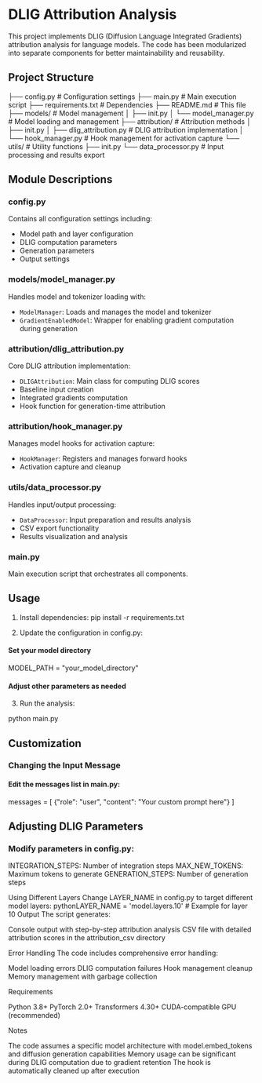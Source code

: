 # DLIG Attribution Analysis

This project implements DLIG (Diffusion Language Integrated Gradients) attribution analysis for language models. The code has been modularized into separate components for better maintainability and reusability.

## Project Structure

├── config.py # Configuration settings
├── main.py # Main execution script
├── requirements.txt # Dependencies
├── README.md # This file
├── models/ # Model management
│ ├── init.py
│ └── model_manager.py # Model loading and management
├── attribution/ # Attribution methods
│ ├── init.py
│ ├── dlig_attribution.py # DLIG attribution implementation
│ └── hook_manager.py # Hook management for activation capture
└── utils/ # Utility functions
├── init.py
└── data_processor.py # Input processing and results export

## Module Descriptions

### config.py
Contains all configuration settings including:
- Model path and layer configuration
- DLIG computation parameters
- Generation parameters
- Output settings

### models/model_manager.py
Handles model and tokenizer loading with:
- `ModelManager`: Loads and manages the model and tokenizer
- `GradientEnabledModel`: Wrapper for enabling gradient computation during generation

### attribution/dlig_attribution.py
Core DLIG attribution implementation:
- `DLIGAttribution`: Main class for computing DLIG scores
- Baseline input creation
- Integrated gradients computation
- Hook function for generation-time attribution

### attribution/hook_manager.py
Manages model hooks for activation capture:
- `HookManager`: Registers and manages forward hooks
- Activation capture and cleanup

### utils/data_processor.py
Handles input/output processing:
- `DataProcessor`: Input preparation and results analysis
- CSV export functionality
- Results visualization and analysis

### main.py
Main execution script that orchestrates all components.

## Usage

1. Install dependencies:
pip install -r requirements.txt

2. Update the configuration in config.py:

#### Set your model directory
MODEL_PATH = "your_model_directory"
#### Adjust other parameters as needed

3. Run the analysis:

python main.py

## Customization
### Changing the Input Message
#### Edit the messages list in main.py:

messages = [
    {"role": "user", "content": "Your custom prompt here"}
]

## Adjusting DLIG Parameters
### Modify parameters in config.py:

INTEGRATION_STEPS: Number of integration steps
MAX_NEW_TOKENS: Maximum tokens to generate
GENERATION_STEPS: Number of generation steps

Using Different Layers
Change LAYER_NAME in config.py to target different model layers:
pythonLAYER_NAME = 'model.layers.10'  # Example for layer 10
Output
The script generates:

Console output with step-by-step attribution analysis
CSV file with detailed attribution scores in the attribution_csv directory

Error Handling
The code includes comprehensive error handling:

Model loading errors
DLIG computation failures
Hook management cleanup
Memory management with garbage collection

Requirements

Python 3.8+
PyTorch 2.0+
Transformers 4.30+
CUDA-compatible GPU (recommended)

Notes

The code assumes a specific model architecture with model.embed_tokens and diffusion generation capabilities
Memory usage can be significant during DLIG computation due to gradient retention
The hook is automatically cleaned up after execution
